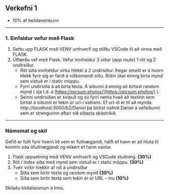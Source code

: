 ## Verkefni 1 
- 10% af heildareinkunn

---

### 1. Einfaldur vefur með Flask 
1. Settu upp FLASK með VENV umhverfi og stilltu VSCode til að vinna með FLASK. 
1. Útfærðu vef með Flask. Vefur inniheldur 3 síður (_app.route_) 1 rót og 2 undirsíður.
   - Rót síða inniheldur virka hlekki á 2 undirsíður. Þegar smellt er á hvorn hlekk fyrir sig er farið á viðkomandi síðu. Rótin skal einnig birta mynd sem vistuð er í static möppu.
   - Fyrri undirsíða á að birta texta. Á síðunni á einnig að birtast random mynd ( sjá t.d. á [https://picsum.photos/](https://picsum.photos/) ).
   - Seinni undirsíðan er svipuð og sú fyrri nema hvað að textinn sem birtist á síðunni er tekin úr url-i vafrans. Ef url-ið er til að mynda _http://localhost:5000/b2/Daniel_ þá birtist nafnið Daniel á vefsíðunni sem er strengurinn aftan við síðasta skástrikið.

---

### Námsmat og skil
Gefið er fullt fyrir hvern lið sem er fullnægjandi, hálft ef hann er að hluta til kominn eða ófullnægjandi og ekkert ef hann vantar.

1. Flask uppsetning með VENV umhverfi og VSCode stuðning. **(30%)**
1. Rót / index síða með mynd sem vistuð er í static möppu. **(30%)**
2. Tveir virkir hlekkir af rót á undirsíður
   - Síða sem birtir texta og random mynd **(30%)**
   - Síða sem birtir texta sem tekin er úr URL – inu **(10%)**

Skilaðu kóðalausnum á Innu.
